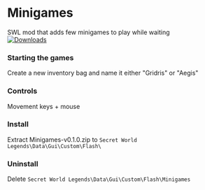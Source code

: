 # Minigames
SWL mod that adds few minigames to play while waiting  
[![Downloads](https://img.shields.io/github/downloads/SecretFox/Minigames/total?style=for-the-badge)](https://github.com/SecretFox/Minigames/releases)  

### Starting the games
Create a new inventory bag and name it either "Gridris" or "Aegis"  

### Controls
Movement keys + mouse

### Install
Extract Minigames-v0.1.0.zip to `Secret World Legends\Data\Gui\Custom\Flash\`

### Uninstall  
Delete `Secret World Legends\Data\Gui\Custom\Flash\Minigames`  
